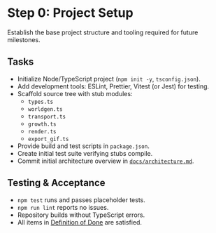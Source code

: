 # Step 0: Project Setup

Establish the base project structure and tooling required for future milestones.

## Tasks
- Initialize Node/TypeScript project (`npm init -y`, `tsconfig.json`).
- Add development tools: ESLint, Prettier, Vitest (or Jest) for testing.
- Scaffold source tree with stub modules:
  - `types.ts`
  - `worldgen.ts`
  - `transport.ts`
  - `growth.ts`
  - `render.ts`
  - `export_gif.ts`
- Provide build and test scripts in `package.json`.
- Create initial test suite verifying stubs compile.
- Commit initial architecture overview in [`docs/architecture.md`](../architecture.md).

## Testing & Acceptance
- `npm test` runs and passes placeholder tests.
- `npm run lint` reports no issues.
- Repository builds without TypeScript errors.
- All items in [Definition of Done](../definition_of_done.md) are satisfied.
